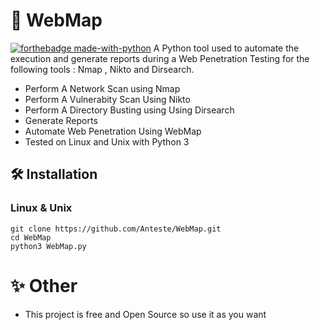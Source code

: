 # 📡 WebMap
[![forthebadge made-with-python](http://ForTheBadge.com/images/badges/made-with-python.svg)](https://www.python.org/)
A Python tool used to automate the execution and generate reports during a Web Penetration Testing for the following tools : Nmap , Nikto and Dirsearch. 
* Perform A Network Scan using Nmap
* Perform A Vulnerabity Scan Using Nikto
* Perform A Directory Busting using Using Dirsearch
* Generate Reports
* Automate Web Penetration Using WebMap
* Tested on Linux and Unix with Python 3

## 🛠 Installation
### Linux & Unix
```
git clone https://github.com/Anteste/WebMap.git
cd WebMap
python3 WebMap.py
```

# ✨ Other 
* This project is free and Open Source so use it as you want 
